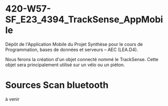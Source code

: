 # 420-W57-SF_E23_4394_TrackSense_AppMobile
Dépôt de l'Application Mobile du Projet Synthèse pour le cours de Programmation, bases de données et serveurs – AEC (LEA.D4). 

Nous ferons la création d'un objet connecté nommé le TrackSense. Cette objet sera principalement utilisé sur un vélo ou un piéton.

# Sources Scan bluetooth
à venir